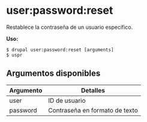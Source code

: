 # user:password:reset
Restablece la contraseña de un usuario específico.

**Uso:**
```
$ drupal user:password:reset [arguments]
$ uspr  
```

## Argumentos disponibles
Argumento | Detalles
---------|-------------
user | ID de usuario
password | Contraseña en formato de texto
